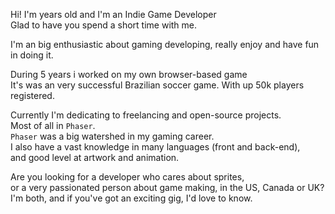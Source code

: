 <!-- header
title: About
header -->

Hi! I'm <!--esc 
	print(Math.floor( ((new Date()).getTime() - (new Date(1989, 8, 14)).getTime()) / (1000 * 60 * 60 * 24 * 365.25))) 
--> years old and I'm an Indie Game Developer <br>
Glad to have you spend a short time with me.

I'm an big enthusiastic about gaming developing, really enjoy and have fun in doing it.<br>

During 5 years i worked on my own browser-based game<br>
It's was an very successful Brazilian soccer game. With up 50k players registered.<br>

Currently I'm dedicating to freelancing and open-source projects.<br>
Most of all in `Phaser`.<br>
`Phaser` was a big watershed in my gaming career.<br>
I also have a vast knowledge in many languages (front and back-end),<br>
and good level at artwork and animation. 

Are you looking for a developer who cares about sprites,<br>
or a very passionated person about game making, in the US, Canada or UK? <i class="flag flag-us"></i> <i class="flag flag-ca"></i> <i class="flag flag-gb"></i><br /> 
I'm both, and if you've got an exciting gig, I'd love to know.
